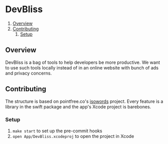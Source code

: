 # DevBliss

1. [Overview](#overview)
1. [Contributing](#contributing)
    1. [Setup](#setup)

## Overview

DevBliss is a bag of tools to help developers be more productive. We want to use such tools locally instead of in an online website with bunch of ads and privacy concerns.

## Contributing

The structure is based on pointfree.co's [isowords](https://github.com/pointfreeco/isowords) project. Every feature is a library in the swift package and the app's Xcode project is barebones.

### Setup

1. `make start` to set up the pre-commit hooks
1. `open App/DevBliss.xcodeproj` to open the project in Xcode